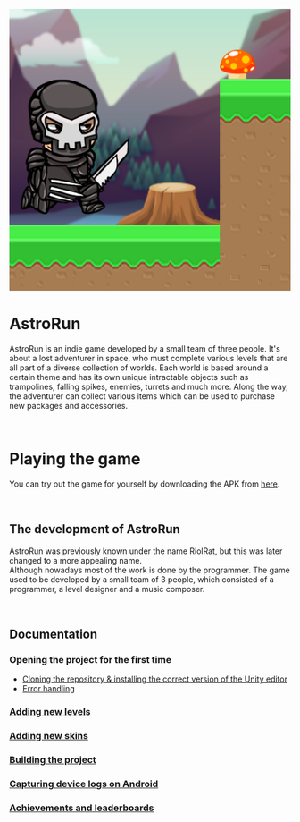 ![](Assets/RiolRat/Textures/MainMenu/AstroRunLogo/AstrorRunLogo.png)

# AstroRun
AstroRun is an indie game developed by a small team of three people. It's about a lost adventurer in space, who must complete various levels that are all part of a diverse collection of worlds. Each world is based around a certain theme and has its own unique intractable objects such as trampolines, falling spikes, enemies, turrets and much more. Along the way, the adventurer can collect various items which can be used to purchase new packages and accessories.

<br/>

# Playing the game
You can try out the game for yourself by downloading the APK from [here](https://jamhorn.github.io/Jam54Launcher/7/resources/AstroRun.apk).

<br/>

## The development of AstroRun
AstroRun was previously known under the name RiolRat, but this was later changed to a more appealing name. <br/>
Although nowadays most of the work is done by the programmer. The game used to be developed by a small team of 3 people, which consisted of a programmer, a level designer and a music composer. 

<br/>

## Documentation
### Opening the project for the first time
- [Cloning the repository & installing the correct version of the Unity editor](/Documentation/Cloning&UnityVersion.md)
- [Error handling](/Documentation/ErrorHandling.md)

### [Adding new levels](/Documentation/AddNewLevel.md)

### [Adding new skins](/Documentation/AddNewSkin.md)

### [Building the project](/Documentation/BuildingTheGame.md)

### [Capturing device logs on Android](/Documentation/CaptureAndroidLogs_AdbLogcat.md)

### [Achievements and leaderboards](/Documentation/AchievementsAndLeaderboards.md)
